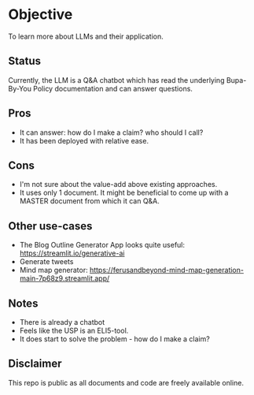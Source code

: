 # Objective

To learn more about LLMs and their application.  

## Status

Currently, the LLM is a Q&A chatbot which has read the underlying Bupa-By-You Policy documentation and can answer questions.  

## Pros

- It can answer: how do I make a claim? who should I call?
- It has been deployed with relative ease.

## Cons

- I'm not sure about the value-add above existing approaches.  
- It uses only 1 document. It might be beneficial to come up with a MASTER document from which it can Q&A.  

## Other use-cases

- The Blog Outline Generator App looks quite useful: https://streamlit.io/generative-ai
- Generate tweets
- Mind map generator: https://ferusandbeyond-mind-map-generation-main-7p68z9.streamlit.app/

## Notes

- There is already a chatbot
- Feels like the USP is an ELI5-tool.
- It does start to solve the problem - how do I make a claim?

## Disclaimer

This repo is public as all documents and code are freely available online.
